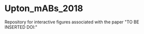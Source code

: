 # Upton_mABs_2018
Repository for interactive figures associated with the paper "TO BE INSERTED DOI:"
